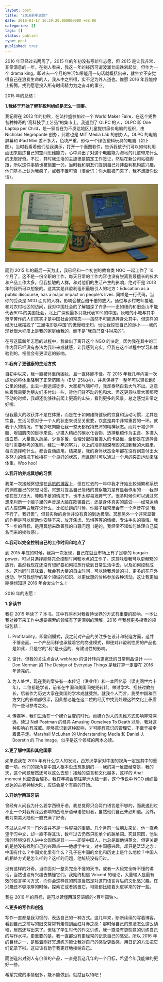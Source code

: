 ```yaml
---
layout: post
title: "2016新年志向"
date: 2016-01-17 16:29:29.000000000 +08:00
categories: []
tags: []
status: publish
type: post
published: true
---
```


2016 年已经过去两周了。2015 年的年初没有写新年志愿，但 2015 是让我非常，非常满意的一年，在别人看来，我这一年的经历可谓波澜壮阔跌宕起伏。但作为一个 drama king，即过去一个月的生活如果能用一句话就概括出来，就坐立不安觉得自己在浪费生命的人，我从中之所得，实不足为外人道也。惟愿 2016 年我能停止折腾，找到愿意投入所有时间精力为之奋斗的事业。

2015 年的总结：

**1.我终于开始了解非盈利组织是怎么一回事。**

我记得在 2013 年的初秋，在法拉盛参加过一个 World Maker Faire，在这个兜售各种神奇的“高科技手工艺品”的集市上，我遇到了 OLPC 的人，OLPC 即 One Laptop per Child，是一家旨在为不发达地区儿童提供廉价电脑的组织，由 Nicholas Negroponte 创办，此君也是 MIT Media Lab 的创办人。OLPC 的电脑屏幕和 iPad Mini 差不多大，色块严重，形似一个绿色塑料玩具的电脑（如下图）。当时我看着他们给我演示，打开一个画图软件，告诉我孩子们可以如何利用画图来锻炼自己的空间思维能力，心中涌出了对这个电脑能为海地的儿童带来什么的无限好奇。不过，其时我生活的主旋律是搞定工作签证，然后在新公司站稳脚跟，所以这件事情也被搁置一旁。当时我和朋友们提到自己对非盈利机构感兴趣，他们基本上认为我疯了，或者不置可否（潜台词：你大脑被门夹了，我不想跟你说话）。

![Alt text](/../images/OLPC.jpg)

而到 2015 年的最后一天为止，我已经和一个初创的教育类 NGO 一起工作了 10 个月了。这不是一份全职的工作，每天日常的工作内容也没有脱离我最擅长的技术和产品工作太多，但我接触的人群，和对他们的生活产生的影响，绝对不是 2013 年的我所可以想象的。这其实是非盈利组织最吸引人的地方：Education as a public discourse, has a major impact on people's lives. 同样是一行代码，当你的受众是 NGO 面对的人群，影响会被百倍千倍的放大。通过与乡村教师接触，和对农村地区的访问，我对中国社会的了解加深了许多——正如纽约和旧金山不能代表90%的美国社会，北上广深也最多只能代表10%的中国。灰暗的小城与其中艰辛劳作的人们其实才是中国社会的常态——虽然不可能选择身处其中，但这样的经历让我摆脱了”三里屯即是中国“的傲慢和无知，也让我惊觉自己的渺小——我的现状很大程度上是我的家庭给我的，而不是”我自己奋斗得来的“。

在写这篇新年志愿的过程中，我做出了离开这个 NGO 的决定，因为我在其中的工作内容已经没有办法为我带来成就感，让我感到充实。但我在这个过程中学习和体验到的，相信会有更深远的影响。

**2.我有了更健康的生活方式**

自初中以来，我一直被体重所困扰，且一直体能不佳。在 2015 年我几年内第一次成功的将体重降到了正常范围内（BMI 25以内），并且保持了一整年可以轻松跑6公里的体能。出去一趟远郊徒步，大家都气喘吁吁，我却泰然自若大气不出。这意味着我需要为朋友们多付出一些，背他们背不动的包和水。但这更意味着大家都爬不动的时候，我却还能够往前爬上更高的山头，看到更多的风景，总之感觉非常之好啦。

但我最大的收获并不是在体重，而是在于如何维持健康的饮食和运动习惯，尤其是饮食。生活习惯对于一个人的状态来说至关重要，饮食是其中非常重要的一环。就我个人的情况，午餐少吃肉能让我一整天都保持充沛的精神状态。而对于减少体脂、增加肌肉的目标来说，少摄入精细的碳水化合物、选择粗粮作为主食、多摄入蛋白质、大量摄入蔬菜、少食多餐、合理分配每餐摄入的卡路里，全都是在选择食物时需要参考的准则。经过一年的努力，以上的准则根深蒂固的进到我的大脑里，每次选择吃什么，都会自动应用。结果是，我的身体状态全年都在没有刻意付出太多努力的情况下维持在一个良好的状态，而且随时可以通过一个月的突击运动来降体重。Woo hoo!

**3.我开始养成冥想的习惯**

我第一次接触冥想是在[远航的博客](http://yuanhang.me/body-scan/)上，但在过去的一年中我才开始比较频繁和系统的训练自己的冥想习惯。冥想对提高自己情绪的觉察能力是有显著作用的——我即便在压力很大、睡眠不足的情况下，也不太容易发脾气了。很多时候你可以通过冥想来判断一个脑子里的声音是大脑在欺骗自己，还是身体真实的感受——经常运动的人应该明白我在说什么，比如长跑的时候，你脑子经常里会有一个声音在说“我不行了，我好累”，但其实你的身体并没有真的到达极限。冥想另外一个非常显著的作用是可以帮助你安静下来，放开焦虑、恐惧等等的情绪，专注手头的事情。我下一步的目标，是用冥想来改善我的自尊问题（是的，我经常不知如何处理自己莫名而来的挫败感）。

**4.我可以完全控制自己的工作时间和地点了**

到 2015 年底的时候，我第一次发现，自己在就业市场上有了足够的 bargain power，可以只选择能够完全控制时间和地点的工作了。这意味着我可以更频繁的旅行，虽然我现在还没有想好要如何把旅行放到日常生活中去，以及如何控制成本。这也同时意味着，我会有大量的自由时间，可以读我想读的书、更多的在户外运动、学习我想学的某个领域的知识、以更优惠的价格参加各种活动。这让我更加期待想知道 2016 年会发生什么！

2016 年的志愿：

**1.多读书**

我在 2015 年读了 7 本书。其中有两本对我看待世界的方式有重要的影响，一本让我对接下来工作中想要探索的领域有了更深刻的理解。2016 年我想更多探索的领域包括：

1) Profitability，即盈利模式，我之前对产品的关注多在设计和制造方面，这并不够全面。一个产品同样也承载着它的商业模式，即便对非盈利性质的产品也是如此，只是它的"利"是长远的、有建设性的影响。

2) 设计，但我的关注点会从 web/app 的设计转向更宽泛的日常用品设计 —— Don Norman 的 The Design of Everyday Things 是我打算一定要在 2016 年读完的。

3) 为人处世，现在我的案头有一本传记（洪业传）和一本回忆录（读史阅世六十年），二位都是学者，前者在中国和美国间兜兜转转，做过学术、担任过教务长，后者作为历史大家在美国的学术成就斐然。就我个人而言，我受中国和西方文化的影响都很深，因此想必能在这二位的经历中找到处理这种文化上矛盾的一些可参考之处。

4) 传媒学，我们生活在一个媒介巨变的时代，而媒介对人的思维方式影响非常深远。读过 Neil Postman 的经典 Amusing Ourselves To Death 以后，我对这种影响心有戚戚。能够意识到这种影响，才可能有意识的管理它，不至于被牵着鼻子走。Marshall McLuhan 的 Understanding Media 和 Daniel J. Boorstin 的 The Image，似乎是这个领域的两本必读。

**2.更了解中国和其他国家**

如果说我在 2015 年有什么惊人的发现，西方汉学家对中国的视角一定是其中的重要一项。他们的视角是中国人根本没法想象到的——我的第一反应经常是，我的天，这个问题居然还可以这么去想！接触的语言和文化越多，这样的 Aha! moment 也应该会越多。我在年初会前往非洲大陆一趟，这个传说中 NGO 组织最发达的古老神秘大陆，应该会是个有趣的开始。

**3.开始学西班牙语**

曾经有人问我为什么要学西班牙语。我总觉得只会两门语言是不够的，而我遇到过不止一个对我有深远影响的西班牙语母语使用者，虽然他们自己未必知道。另外，我对南美大陆也一直充满了好奇。

不过从头学习一门外语并不是一件容易的事情。几个月前一位朋友来访，他一直希望学习中文，却一直不得其法，数年过去仍然只能单个的蹦单词。究其原因，他生活的环境没有人讲中文固然是其一——即便中国人，也总是跟他讲英文，但更关键的是他没有找到自己的兴趣点——他想学中文，对中国感兴趣，却只是泛泛之念：中国有什么？中国文化里有什么？孔子在中国的文化和历史上是什么地位？中国人的相处方式是怎么样的？这样的问题，他统统没有问过。

没有这样的好奇，当你面对一整页完全不懂的天书，或者一大段完全听不懂的讲话，当然也没有兴趣去搞懂它们。我始终相信 Vincent 的理论，大量输入是最有效的语言学习方式，而你会这样做的前提当然是对这门语言背后的文化感兴趣。在兴趣还不够浓厚的时候，探索它或者搁置它，可能都比硬着头皮学来的好一些。

我在 2016 年的目标，是可以读懂西班牙语版的<百年孤独>。

**4.更多的写作和创造**

写作一直都是我习惯的、表达自己的一种方式。这几年来，断断续续的写着博客，看到自己之前写的旧文常常有羞愧到面红耳赤之感：那时候自己的想法怎么这么幼稚，居然还写出来了。但除了学生时代的作文训练，我一直没有更刻意的训练自己的写作水平。更重要的是，我一直都没有更经常的记录自己的感受。所以 2016 年的目标之一，是趁着刚好冥想练习能让我对自己的感受更敏感，用日记的方法把它们记录下啦。这应该有助于我更好地接纳自己。

而创造出对别人有价值的产品，一直是我这几年的一个目标，希望今年我能做的更好一些。

希望完成的事情很多，能不能做到，就拭目以待吧！